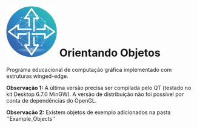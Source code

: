 # <img src="https://github.com/BurtBR/OrientandoObjetos/blob/master/Images/SoftwareIcon.png?raw=true" alt="Icon" style="width:100pt;"/> Orientando Objetos
Programa educacional de computação gráfica implementado com estruturas winged-edge.

**Observação 1:** A última versão precisa ser compilada pelo QT (testado no kit Desktop 6.7.0 MinGW). A versão de distribuição não foi possível por conta de dependências do OpenGL.

**Observação 2:** Existem objetos de exemplo adicionados na pasta ''Example_Objects''
